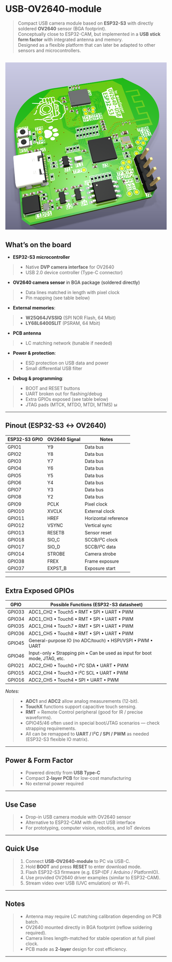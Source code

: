 # USB-OV2640-module  


> Compact USB camera module based on **ESP32-S3** with directly soldered **OV2640** sensor (BGA footprint).  
> Conceptually close to ESP32-CAM, but implemented in a **USB stick form factor** with integrated antenna and memory.  
> Designed as a flexible platform that can later be adapted to other sensors and microcontrollers.  

![alt text](img/image.png)
---

## What’s on the board  
- **ESP32-S3 microcontroller**  
>  - Native **DVP camera interface** for OV2640  
>  - USB 2.0 device controller (Type-C connector)  
- **OV2640 camera sensor** in BGA package (soldered directly)  
>  - Data lines matched in length with pixel clock  
>  - Pin mapping (see table below)  
- **External memories**:  
>  - **W25Q64JVSSIQ** (SPI NOR Flash, 64 Mbit)  
>  - **LY68L6400SLIT** (PSRAM, 64 Mbit)  
- **PCB antenna**
>  - LC matching network (tunable if needed)  
- **Power & protection**:  
>  - ESD protection on USB data and power  
>  - Small differential USB filter  
- **Debug & programming**:  
>  - BOOT and RESET buttons  
>  - UART broken out for flashing/debug  
>  - Extra GPIOs exposed (see table below)  
>  - JTAG pads (MTCK, MTDO, MTDI, MTMS)  ы

---

## Pinout (ESP32-S3 ↔ OV2640)  

| ESP32-S3 GPIO | OV2640 Signal | Notes |
|---------------|---------------|-------|
| GPIO1  | Y9    | Data bus |
| GPIO2  | Y8    | Data bus |
| GPIO3  | Y7    | Data bus |
| GPIO4  | Y6    | Data bus |
| GPIO5  | Y5    | Data bus |
| GPIO6  | Y4    | Data bus |
| GPIO7  | Y3    | Data bus |
| GPIO8  | Y2    | Data bus |
| GPIO9  | PCLK  | Pixel clock |
| GPIO10 | XVCLK | External clock |
| GPIO11 | HREF  | Horizontal reference |
| GPIO12 | VSYNC | Vertical sync |
| GPIO13 | RESETB | Sensor reset |
| GPIO18 | SIO_C | SCCB/I²C clock |
| GPIO17 | SIO_D | SCCB/I²C data |
| GPIO14 | STROBE | Camera strobe |
| GPIO38 | FREX   | Frame exposure |
| GPIO37 | EXPST_B | Exposure start |

---

## Extra Exposed GPIOs  

| GPIO   | Possible Functions (ESP32-S3 datasheet) |
|--------|-----------------------------------------|
| GPIO33 | ADC1_CH2 • Touch5 • RMT • SPI • UART • PWM |
| GPIO34 | ADC1_CH3 • Touch6 • RMT • SPI • UART • PWM |
| GPIO35 | ADC1_CH4 • Touch7 • RMT • SPI • UART • PWM |
| GPIO36 | ADC1_CH5 • Touch8 • RMT • SPI • UART • PWM |
| GPIO45 | General-purpose IO (no ADC/touch) • HSPI/VSPI • PWM • UART |
| GPIO46 | Input-only • Strapping pin • Can be used as input for boot mode, JTAG, etc. |
| GPIO21 | ADC2_CH0 • Touch0 • I²C SDA • UART • PWM |
| GPIO15 | ADC2_CH4 • Touch3 • I²C SCL • UART • PWM |
| GPIO16 | ADC2_CH5 • Touch4 • SPI • UART • PWM |

*Notes:*  
>- **ADC1** and **ADC2** allow analog measurements (12-bit).  
>- **TouchX** functions support capacitive touch sensing.  
>- **RMT** = Remote Control peripheral (good for IR / precise waveforms).  
>- GPIO45/46 often used in special boot/JTAG scenarios — check strapping requirements.  
>- All can be remapped to **UART / I²C / SPI / PWM** as needed (ESP32-S3 flexible IO matrix).  

---

## Power & Form Factor  
>- Powered directly from **USB Type-C**  
>- Compact **2-layer PCB** for low-cost manufacturing  
>- No external power required  

---

## Use Case  
>- Drop-in USB camera module with OV2640 sensor  
>- Alternative to ESP32-CAM with direct USB interface  
>- For prototyping, computer vision, robotics, and IoT devices  

---

## Quick Use  
>1. Connect **USB-OV2640-module** to PC via USB-C.  
>2. Hold **BOOT** and press **RESET** to enter download mode.  
>3. Flash ESP32-S3 firmware (e.g. ESP-IDF / Arduino / PlatformIO).  
>4. Use provided OV2640 driver examples (similar to ESP32-CAM).  
>5. Stream video over USB (UVC emulation) or Wi-Fi.  

---

## Notes  
>- Antenna may require LC matching calibration depending on PCB batch.  
>- OV2640 mounted directly in BGA footprint (reflow soldering required).  
>- Camera lines length-matched for stable operation at full pixel clock.  
>- PCB made as **2-layer** design for cost efficiency.  

---
